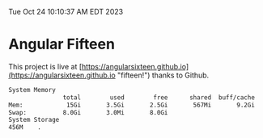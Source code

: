 Tue Oct 24 10:10:37 AM EDT 2023

# Angular Fifteen


This project is live at [https://angularsixteen.github.io](https://angularsixteen.github.io "fifteen!") thanks to Github.

```bash
System Memory
               total        used        free      shared  buff/cache   available
Mem:            15Gi       3.5Gi       2.5Gi       567Mi       9.2Gi        10Gi
Swap:          8.0Gi       3.0Mi       8.0Gi
System Storage
456M	.
```
